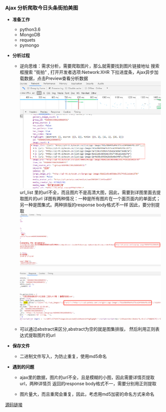 ### Ajax 分析爬取今日头条街拍美图

- **准备工作**
    - python3.6
    - MongoDB 
    - requets
    - pymongo
    
- **分析过程**
    - 逆向思维：需求分析，需要爬取图片，那么就需要找到图片链接地址
      搜索框搜索 "街拍" , 打开开发者选项:Network:XHR
      下拉进度条，Ajax异步加载数据，点击Preview查看分析数据
      ![1](1.png)
      url_list 里的url不全，而且图片不是高清大图，因此，需要到详图里面去提取图片的url
      详图有两种情况：一种是所有图片在一个面页面内的单面式；另一种是图集式。两种排版的response body格式不一样
      因此，要分别提取
      ![单面排版](2.png)
      
      ![图集排版](3.png)
    
    - 可以通过abstract来区分,abstract为空的就是图集排版， 然后利用正则表达式提取图片的url
    
- **保存文件**
    - 二进制文件写入，为防止重复，使用md5命名
    
- **遇到的问题**
    - ajax里的数据，图片的url不全，且是模糊的小图，因此需要详情页提取url，两种详情页
    返回的response body格式不一，需要分别用正则提取
    
    - 图片量大，而且重爬会重复，因此，考虑用md5加密的命名方式来命名
    
[源码链接](https://github.com/huazhicai/Python3WebSpider/tree/master/jiepa)